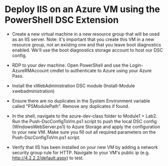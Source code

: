 # Deploy IIS on an Azure VM using the PowerShell DSC Extension

* Create a new virtual machine in a new resource group that will be used as an IIS server. Note: it's important that you create this VM in a new resource group, not an existing one and that you leave boot diagnostics enabled. We'll use the boot diagnostics storage account to host our DSC config.

* RDP to your dev machine. Open PowerShell and use the Login-AzureRMAccount cmdlet to authenticate to Azure using your Azure Pass.

* Install the xWebAdministration DSC module (Install-Module xwebadministration)

* Ensure there are no duplicates in the System Environment variable called "PSModulePath". Remove any duplicates if found.

* In the shell, navigate to the azure-dev-class folder to Module1 > Lab2. Run the Push-DscConfigToVm.ps1 script to push the local DSC config (WindowsWebServer.ps1) to Azure Storage and apply the configuration to your new VM. Make sure you fill out all required parameters on the Push-DscConfigToVm.ps1 script.

* Verify that IIS has been installed on your new VM by adding a network security group rule for HTTP. Navigate to your VM's public ip (e.g. http://4.2.2.2/default.aspx) to test.